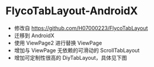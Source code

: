 # FlycoTabLayout-AndroidX
  - 修改自 https://github.com/H07000223/FlycoTabLayout
  - 迁移到 AndroidX
  - 使用 ViewPage2 进行替换 ViewPage
  - 增加与 ViewPage 无依赖的可滑动的 ScrollTabLayout
  - 增加可定制性很高的 DiyTabLayout，具体见下图
  

